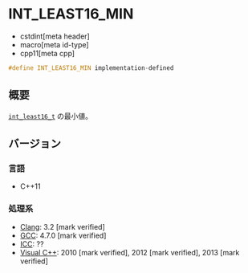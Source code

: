 # INT_LEAST16_MIN
* cstdint[meta header]
* macro[meta id-type]
* cpp11[meta cpp]

```cpp
#define INT_LEAST16_MIN implementation-defined
```

## 概要
[`int_least16_t`](int_least16_t.md) の最小値。

## バージョン
### 言語
- C++11

### 処理系
- [Clang](/implementation.md#clang): 3.2 [mark verified]
- [GCC](/implementation.md#gcc): 4.7.0 [mark verified]
- [ICC](/implementation.md#icc): ??
- [Visual C++](/implementation.md#visual_cpp): 2010 [mark verified], 2012 [mark verified], 2013 [mark verified]
